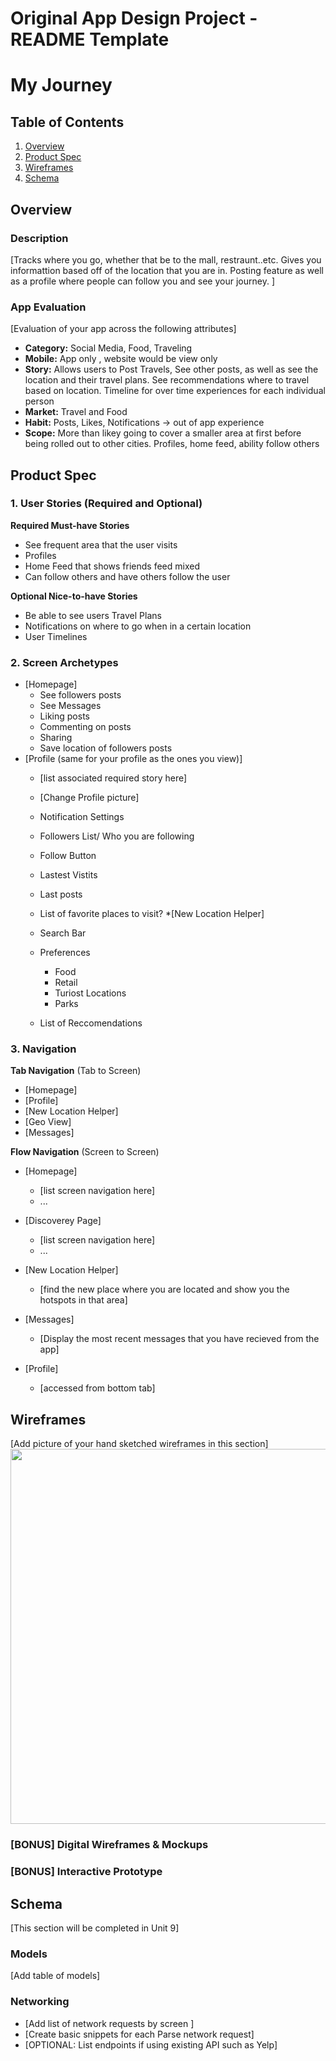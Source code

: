 Original App Design Project - README Template
===

# My Journey

## Table of Contents
1. [Overview](#Overview) 
1. [Product Spec](#Product-Spec)
1. [Wireframes](#Wireframes)
2. [Schema](#Schema)

## Overview
### Description
[Tracks where you go, whether that be to the mall, restraunt..etc. Gives you informattion based off of the location that you are in. Posting feature as well as a profile where people can follow you and see your journey. ]

### App Evaluation
[Evaluation of your app across the following attributes]
- **Category:** Social Media, Food, Traveling
- **Mobile:** App only , website would be view only
- **Story:** Allows users to Post Travels, See other posts, as well as see the location and their travel plans. See recommendations where to travel based on location. Timeline for over time experiences for each individual person
- **Market:** Travel and Food
- **Habit:** Posts, Likes, Notifications -> out of app experience
- **Scope:** More than likey going to cover a smaller area at first before being rolled out to other cities. Profiles, home feed, ability follow others

## Product Spec

### 1. User Stories (Required and Optional)

**Required Must-have Stories**

- See frequent area that the user visits
- Profiles
- Home Feed that shows friends feed mixed 
- Can follow others and have others follow the user


**Optional Nice-to-have Stories**

- Be able to see users Travel Plans 
- Notifications on where to go when in a certain location 
- User Timelines

### 2. Screen Archetypes

* [Homepage]
   * See followers posts
   * See Messages
   * Liking posts
   * Commenting on posts
   * Sharing
   * Save location of followers posts
* [Profile (same for your profile as the ones you view)]
   * [list associated required story here]
   * [Change Profile picture]
   * Notification Settings
   * Followers List/ Who you are following 
   * Follow Button
   * Lastest Vistits 
   * Last posts
   * List of favorite places to visit?
*[New Location Helper]

   * Search Bar 
   * Preferences 
       * Food 
       * Retail 
       * Turiost Locations 
       * Parks
   * List of Reccomendations 
   

### 3. Navigation

**Tab Navigation** (Tab to Screen)

* [Homepage]
* [Profile]
* [New Location Helper]
* [Geo View]
* [Messages]

**Flow Navigation** (Screen to Screen)

* [Homepage]
   * [list screen navigation here]
   * ...
* [Discoverey Page]
   * [list screen navigation here]
   * ...

* [New Location Helper]
    * [find the new place where you are located and show you the hotspots in that area]

* [Messages]
    * [Display the most recent messages that you have recieved from the app]

* [Profile]
    *  [accessed from bottom tab]

## Wireframes
[Add picture of your hand sketched wireframes in this section]
<img src="" width=600>

### [BONUS] Digital Wireframes & Mockups

### [BONUS] Interactive Prototype

## Schema 
[This section will be completed in Unit 9]
### Models
[Add table of models]
### Networking
- [Add list of network requests by screen ]
- [Create basic snippets for each Parse network request]
- [OPTIONAL: List endpoints if using existing API such as Yelp]
